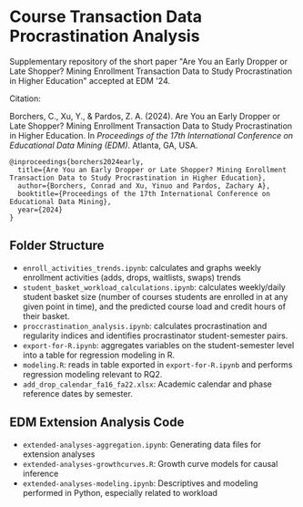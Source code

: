 # Course Transaction Data Procrastination Analysis

Supplementary repository of the short paper "Are You an Early Dropper or Late Shopper? Mining Enrollment Transaction Data to Study Procrastination in Higher Education" accepted at EDM '24.

Citation:

Borchers, C., Xu, Y., & Pardos, Z. A. (2024). Are You an Early Dropper or Late Shopper? Mining Enrollment Transaction Data to Study Procrastination in Higher Education. In *Proceedings of the 17th International Conference on Educational Data Mining (EDM)*. Atlanta, GA, USA.
```
@inproceedings{borchers2024early,
  title={Are You an Early Dropper or Late Shopper? Mining Enrollment Transaction Data to Study Procrastination in Higher Education},
  author={Borchers, Conrad and Xu, Yinuo and Pardos, Zachary A},
  booktitle={Proceedings of the 17th International Conference on Educational Data Mining},
  year={2024}
}
```

## Folder Structure

* `enroll_activities_trends.ipynb`: calculates and graphs weekly enrollment activities (adds, drops, waitlists, swaps) trends
* `student_basket_workload_calculations.ipynb`: calculates weekly/daily student basket size (number of courses students are enrolled in at any given point in time), and the predicted course load and credit hours of their basket.
* `proccrastination_analysis.ipynb`: calculates procrastination and regularity indices and identifies procrastinator student-semester pairs.
* `export-for-R.ipynb`: aggregates variables on the student-semester level into a table for regression modeling in R.
* `modeling.R`: reads in table exported in `export-for-R.ipynb` and performs regression modeling relevant to RQ2.
* `add_drop_calendar_fa16_fa22.xlsx`: Academic calendar and phase reference dates by semester.

## EDM Extension Analysis Code

* `extended-analyses-aggregation.ipynb`: Generating data files for extension analyses
* `extended-analyses-growthcurves.R`: Growth curve models for causal inference
* `extended-analyses-modeling.ipynb`: Descriptives and modeling performed in Python, especially related to workload

